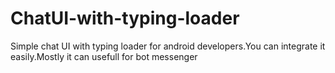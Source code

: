 # ChatUI-with-typing-loader

Simple chat UI with typing loader for android developers.You can integrate it easily.Mostly it can usefull for bot messenger
